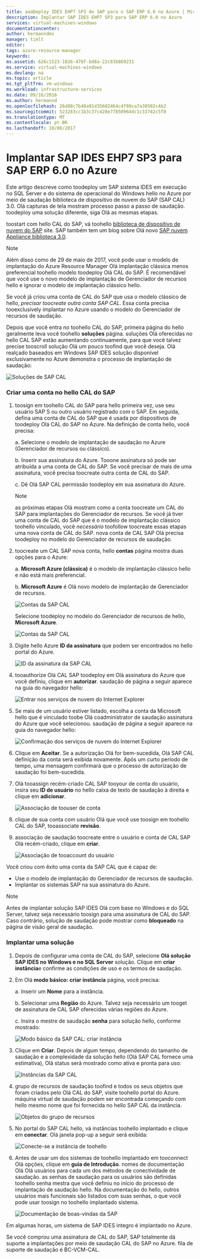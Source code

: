 ```yaml
---
title: aaaDeploy IDES EHP7 SP3 do SAP para o SAP ERP 6.0 no Azure | Microsoft Docs
description: Implantar SAP IDES EHP7 SP3 para SAP ERP 6.0 no Azure
services: virtual-machines-windows
documentationcenter: 
author: hermanndms
manager: timlt
editor: 
tags: azure-resource-manager
keywords: 
ms.assetid: 626c1523-1026-478f-bd8a-22c83b869231
ms.service: virtual-machines-windows
ms.devlang: na
ms.topic: article
ms.tgt_pltfrm: vm-windows
ms.workload: infrastructure-services
ms.date: 09/16/2016
ms.author: hermannd
ms.openlocfilehash: 26d88c7b48a91d35602464c4f89ca7a30502c4b2
ms.sourcegitcommit: 523283cc1b3c37c428e77850964dc1c33742c5f0
ms.translationtype: MT
ms.contentlocale: pt-BR
ms.lasthandoff: 10/06/2017
---
```

# <a name="deploy-sap-ides-ehp7-sp3-for-sap-erp-60-on-azure"></a>Implantar SAP IDES EHP7 SP3 para SAP ERP 6.0 no Azure
Este artigo descreve como toodeploy um SAP sistema IDES em execução no SQL Server e do sistema de operacional do Windows hello no Azure por meio de saudação biblioteca de dispositivo de nuvem do SAP (SAP CAL) 3.0. Olá capturas de tela mostram processo passo a passo de saudação. toodeploy uma solução diferente, siga Olá as mesmas etapas.

toostart com hello CAL do SAP, vá toohello [biblioteca de dispositivo de nuvem do SAP](https://cal.sap.com/) site. SAP também tem um blog sobre Olá novo [SAP nuvem Appliance biblioteca 3.0](http://scn.sap.com/community/cloud-appliance-library/blog/2016/05/27/sap-cloud-appliance-library-30-came-with-a-new-user-experience). 

> [!NOTE]
Além disso como de 29 de maio de 2017, você pode usar o modelo de implantação do Azure Resource Manager Olá implantação clássica menos preferencial toohello modelo toodeploy Olá CAL do SAP. É recomendável que você use o novo modelo de implantação de Gerenciador de recursos hello e ignorar o modelo de implantação clássico hello.

Se você já criou uma conta de CAL do SAP que usa o modelo clássico de hello, *precisar toocreate outra conta SAP CAL*. Essa conta precisa tooexclusively implantar no Azure usando o modelo do Gerenciador de recursos de saudação.

Depois que você entra no toohello CAL do SAP, primeira página do hello geralmente leva você toohello **soluções** página. soluções Olá oferecidas no hello CAL SAP estão aumentando continuamente, para que você talvez precise tooscroll solução Olá um pouco toofind que você deseja. Olá realçado baseados em Windows SAP IDES solução disponível exclusivamente no Azure demonstra o processo de implantação de saudação:

![Soluções de SAP CAL](./media/cal-ides-erp6-ehp7-sp3-sql/ides-pic1.jpg)

### <a name="create-an-account-in-hello-sap-cal"></a>Criar uma conta no hello CAL do SAP
1. toosign em toohello CAL do SAP para hello primeira vez, use seu usuário SAP S ou outro usuário registrado com o SAP. Em seguida, defina uma conta de CAL do SAP que é usada por dispositivos de toodeploy Olá CAL do SAP no Azure. Na definição de conta hello, você precisa:

    a. Selecione o modelo de implantação de saudação no Azure (Gerenciador de recursos ou clássico).

    b. Inserir sua assinatura do Azure. Tooone assinatura só pode ser atribuída a uma conta de CAL do SAP. Se você precisar de mais de uma assinatura, você precisa toocreate outra conta de CAL do SAP.
    
    c. Dê Olá SAP CAL permissão toodeploy em sua assinatura do Azure.

    > [!NOTE]
    as próximas etapas Olá mostram como a conta toocreate um CAL do SAP para implantações do Gerenciador de recursos. Se você já tiver uma conta de CAL do SAP que é o modelo de implantação clássico toohello vinculado, você *necessário* toofollow toocreate essas etapas uma nova conta de CAL do SAP. nova conta de CAL SAP Olá precisa toodeploy no modelo do Gerenciador de recursos de saudação.

2. toocreate um CAL SAP nova conta, hello **contas** página mostra duas opções para o Azure: 

    a. **Microsoft Azure (clássica)** é o modelo de implantação clássico hello e não está mais preferencial.

    b. **Microsoft Azure** é Olá novo modelo de implantação de Gerenciador de recursos.

    ![Contas da SAP CAL](./media/cal-ides-erp6-ehp7-sp3-sql/s4h-pic-2a.PNG)

    Selecione toodeploy no modelo do Gerenciador de recursos de hello, **Microsoft Azure**.

    ![Contas da SAP CAL](./media/cal-ides-erp6-ehp7-sp3-sql/s4h-pic3c.PNG)

3. Digite hello Azure **ID da assinatura** que podem ser encontrados no hello portal do Azure. 

    ![ID da assinatura da SAP CAL](./media/cal-ides-erp6-ehp7-sp3-sql/s4h-pic3c.PNG)

4. tooauthorize Olá CAL SAP toodeploy em Olá assinatura do Azure que você definiu, clique em **autorizar**. saudação de página a seguir aparece na guia do navegador hello:

    ![Entrar nos serviços de nuvem do Internet Explorer](./media/cal-ides-erp6-ehp7-sp3-sql/s4h-pic4c.PNG)

5. Se mais de um usuário estiver listado, escolha a conta da Microsoft hello que é vinculado toobe Olá coadministrator de saudação assinatura do Azure que você selecionou. saudação de página a seguir aparece na guia do navegador hello:

    ![Confirmação dos serviços de nuvem do Internet Explorer](./media/cal-ides-erp6-ehp7-sp3-sql/s4h-pic5a.PNG)

6. Clique em **Aceitar**. Se a autorização Olá for bem-sucedida, Olá SAP CAL definição da conta será exibida novamente. Após um curto período de tempo, uma mensagem confirmará que o processo de autorização de saudação foi bem-sucedida.

7. Olá tooassign recém-criado CAL SAP tooyour de conta do usuário, insira seu **ID de usuário** no hello caixa de texto de saudação à direita e clique em **adicionar**. 

    ![Associação de toouser de conta](./media/cal-ides-erp6-ehp7-sp3-sql/s4h-pic8a.PNG)

8. clique de sua conta com usuário Olá que você use toosign em toohello CAL do SAP, tooassociate **revisão**. 

9. associação de saudação toocreate entre o usuário e conta de CAL SAP Olá recém-criado, clique em **criar**.

    ![Associação de tooaccount do usuário](./media/cal-ides-erp6-ehp7-sp3-sql/s4h-pic9b.PNG)

Você criou com êxito uma conta da SAP CAL que é capaz de:

- Use o modelo de implantação do Gerenciador de recursos de saudação.
- Implantar os sistemas SAP na sua assinatura do Azure.

> [!NOTE]
Antes de implantar solução SAP IDES Olá com base no Windows e do SQL Server, talvez seja necessário toosign para uma assinatura de CAL do SAP. Caso contrário, solução de saudação pode mostrar como **bloqueado** na página de visão geral de saudação.

### <a name="deploy-a-solution"></a>Implantar uma solução
1. Depois de configurar uma conta de CAL do SAP, selecione **Olá solução SAP IDES no Windows e no SQL Server** solução. Clique em **criar instância**e confirme as condições de uso e os termos de saudação. 

2. Em Olá **modo básico: criar instância** página, você precisa:

    a. Inserir um **Nome** para a instância.

    b. Selecionar uma **Região** do Azure. Talvez seja necessário um tooget de assinatura de CAL SAP oferecidas várias regiões do Azure.

    c.  Insira o mestre de saudação **senha** para solução hello, conforme mostrado:

    ![Modo básico da SAP CAL: criar instância](./media/cal-ides-erp6-ehp7-sp3-sql/ides-pic10a.png)

3. Clique em **Criar**. Depois de algum tempo, dependendo do tamanho de saudação e a complexidade da solução hello (Olá SAP CAL fornece uma estimativa), Olá status será mostrado como ativa e pronta para uso: 

    ![Instâncias da SAP CAL](./media/cal-ides-erp6-ehp7-sp3-sql/ides-pic12a.png)

4. grupo de recursos de saudação toofind e todos os seus objetos que foram criados pelo Olá CAL do SAP, visite toohello portal do Azure. máquina virtual de saudação podem ser encontrada começando com hello mesmo nome que foi fornecida no hello SAP CAL da instância.

    ![Objetos do grupo de recursos](./media/cal-ides-erp6-ehp7-sp3-sql/ides_resource_group.PNG)

5. No portal do SAP CAL hello, vá instâncias toohello implantado e clique em **conectar**. Olá janela pop-up a seguir será exibida: 

    ![Conecte-se a instância de toohello](./media/cal-ides-erp6-ehp7-sp3-sql/ides-pic14a.PNG)

6. Antes de usar um dos sistemas de toohello implantado em tooconnect Olá opções, clique em **guia de Introdução**. nomes de documentação Olá Olá usuários para cada um dos métodos de conectividade de saudação. as senhas de saudação para os usuários são definidas toohello senha mestra que você definiu no início do processo de implantação de saudação hello. Na documentação do hello, outros usuários mais funcionais são listados com suas senhas, o que você pode usar toosign no toohello implantado sistema.

    ![Documentação de boas-vindas da SAP](./media/cal-ides-erp6-ehp7-sp3-sql/ides-pic15.jpg)

Em algumas horas, um sistema de SAP IDES íntegro é implantado no Azure.

Se você comprou uma assinatura de CAL do SAP, SAP totalmente dá suporte a implantações por meio de saudação CAL do SAP no Azure. fila de suporte de saudação é BC-VCM-CAL.


